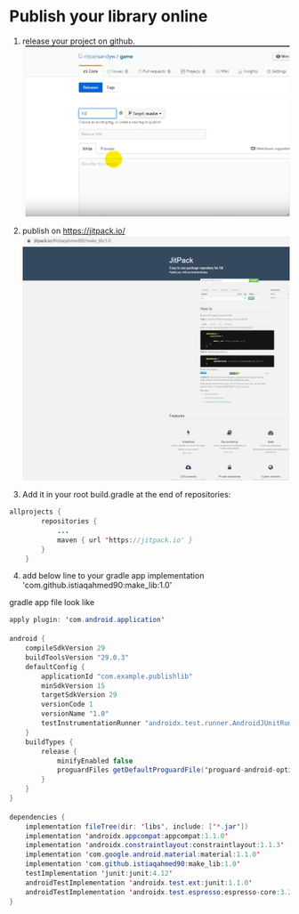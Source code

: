 # Publish your library online
1. release your project on github.
![alt text](https://github.com/istiaqahmed90/How-to-create-and-publish-Android-Library/blob/master/release.png)

2. publish on 
https://jitpack.io/
![alt text](https://github.com/istiaqahmed90/How-to-create-and-publish-Android-Library/blob/master/jit.png)

3. Add it in your root build.gradle at the end of repositories:
```java
allprojects {
		repositories {
			...
			maven { url 'https://jitpack.io' }
		}
	}

```

4. add below line to your gradle app
implementation 'com.github.istiaqahmed90:make_lib:1.0'




gradle app file look like
```java
apply plugin: 'com.android.application'

android {
    compileSdkVersion 29
    buildToolsVersion "29.0.3"
    defaultConfig {
        applicationId "com.example.publishlib"
        minSdkVersion 15
        targetSdkVersion 29
        versionCode 1
        versionName "1.0"
        testInstrumentationRunner "androidx.test.runner.AndroidJUnitRunner"
    }
    buildTypes {
        release {
            minifyEnabled false
            proguardFiles getDefaultProguardFile('proguard-android-optimize.txt'), 'proguard-rules.pro'
        }
    }
}

dependencies {
    implementation fileTree(dir: 'libs', include: ['*.jar'])
    implementation 'androidx.appcompat:appcompat:1.1.0'
    implementation 'androidx.constraintlayout:constraintlayout:1.1.3'
    implementation 'com.google.android.material:material:1.1.0'
    implementation 'com.github.istiaqahmed90:make_lib:1.0'
    testImplementation 'junit:junit:4.12'
    androidTestImplementation 'androidx.test.ext:junit:1.1.0'
    androidTestImplementation 'androidx.test.espresso:espresso-core:3.2.0'
}


```

